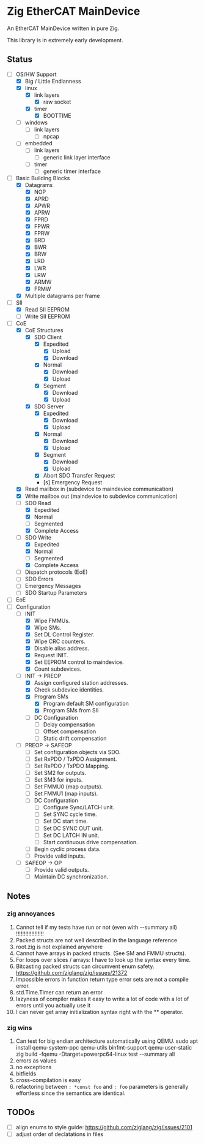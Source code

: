 # Zig EtherCAT MainDevice

An EtherCAT MainDevice written in pure Zig.

This library is in extremely early development.

## Status

- [ ] OS/HW Support
  - [x] Big / Little Endianness
  - [x] linux
    - [x] link layers
      - [x] raw socket
    - [x] timer
      - [x] BOOTTIME
  - [ ] windows
    - [ ] link layers
      - [ ] npcap
  - [ ] embedded
    - [ ] link layers
      - [ ] generic link layer interface
    - [ ] timer
      - [ ] generic timer interface
- [ ] Basic Building Blocks
  - [x] Datagrams
    - [x] NOP
    - [x] APRD
    - [x] APWR
    - [x] APRW
    - [x] FPRD
    - [x] FPWR
    - [x] FPRW
    - [x] BRD
    - [x] BWR
    - [x] BRW
    - [x] LRD
    - [x] LWR
    - [x] LRW
    - [x] ARMW
    - [x] FRMW
  - [x] Multiple datagrams per frame
- [ ] SII
  - [x] Read SII EEPROM
  - [ ] Write SII EEPROM
- [ ] CoE
  - [x] CoE Structures
    - [x] SDO Client
      - [x] Expedited
        - [x] Upload
        - [x] Download
      - [x] Normal
        - [x] Download
        - [x] Upload
      - [x] Segment
        - [x] Download
        - [x] Upload
    - [x] SDO Server
      - [x] Expedited
        - [x] Download
        - [x] Upload
      - [x] Normal
        - [x] Download
        - [x] Upload
      - [x] Segment
        - [x] Download
        - [x] Upload
      - [x] Abort SDO Transfer Request
      - [s] Emergency Request
  - [x] Read mailbox in (subdevice to maindevice communication)
  - [x] Write mailbox out (maindevice to subdevice communication)
  - [ ] SDO Read
    - [x] Expedited
    - [x] Normal
    - [ ] Segmented
    - [x] Complete Access
  - [ ] SDO Write
    - [x] Expedited
    - [x] Normal
    - [ ] Segmented
    - [x] Complete Access
  - [ ] Dispatch protocols (EoE)
  - [ ] SDO Errors
  - [ ] Emergency Messages
  - [ ] SDO Startup Parameters
- [ ] EoE
- [ ] Configuration
  - [ ] INIT
    - [x] Wipe FMMUs.
    - [x] Wipe SMs.
    - [x] Set DL Control Register.
    - [x] Wipe CRC counters.
    - [x] Disable alias address.
    - [x] Request INIT.
    - [x] Set EEPROM control to maindevice.
    - [x] Count subdevices.
  - [ ] INIT -> PREOP
    - [x] Assign configured station addresses.
    - [x] Check subdevice identities.
    - [x] Program SMs
      - [x] Program default SM configuration
      - [x] Program SMs from SII
    - [ ] DC Configuration
      - [ ] Delay compensation
      - [ ] Offset compensation
      - [ ] Static drift compensation
  - [ ] PREOP -> SAFEOP
    - [ ] Set configuration objects via SDO.
    - [ ] Set RxPDO / TxPDO Assignment.
    - [ ] Set RxPDO / TxPDO Mapping.
    - [ ] Set SM2 for outputs.
    - [ ] Set SM3 for inputs.
    - [ ] Set FMMU0 (map outputs).
    - [ ] Set FMMU1 (map inputs).
    - [ ] DC Configuration
      - [ ] Configure Sync/LATCH unit.
      - [ ] Set SYNC cycle time.
      - [ ] Set DC start time.
      - [ ] Set DC SYNC OUT unit.
      - [ ] Set DC LATCH IN unit.
      - [ ] Start continuous drive compensation.
    - [ ] Begin cyclic process data.
    - [ ] Provide valid inputs.
  - [ ] SAFEOP -> OP
    - [ ] Provide valid outputs.
    - [ ] Maintain DC synchronization.

## Notes

### zig annoyances

1. Cannot tell if my tests have run or not (even with --summary all) !!!!!!!!!!!!!!!!!!
2. Packed structs are not well described in the language reference
3. root.zig is not explained anywhere
4. Cannot have arrays in packed structs. (See SM and FMMU structs).
5. For loops over slices / arrays: I have to look up the syntax every time.
6. Bitcasting packed structs can circumvent enum safety. <https://github.com/ziglang/zig/issues/21372>
7. Impossible errors in function return type error sets are not a compile error.
8. std.Time.Timer can return an error
9. lazyness of compiler makes it easy to write a lot of code with a lot of errors until you actually use it
10. I can never get array initialization syntax right with the ** operator.

### zig wins

1. Can test for big endian architecture automatically using QEMU.
    sudo apt install qemu-system-ppc qemu-utils binfmt-support qemu-user-static
    zig build -fqemu -Dtarget=powerpc64-linux test --summary all
2. errors as values
3. no exceptions
4. bitfields
5. cross-compilation is easy
6. refactoring between `: *const foo` and `: foo` parameters is generally effortless since the semantics are identical.

## TODOs

- [ ] align enums to style guide: <https://github.com/ziglang/zig/issues/2101>
- [ ] adjust order of declatations in files
